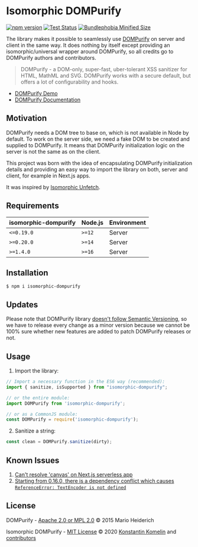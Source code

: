 # Isomorphic DOMPurify
[![npm version](https://badge.fury.io/js/isomorphic-dompurify.svg)](https://badge.fury.io/js/isomorphic-dompurify)
[![Test Status](https://github.com/kkomelin/isomorphic-dompurify/actions/workflows/build_test.yml/badge.svg)](https://github.com/kkomelin/isomorphic-dompurify/actions/workflows/build_test.yml)
[![Bundlephobia Minified Size](https://badgen.net/bundlephobia/min/isomorphic-dompurify)](https://bundlephobia.com/result?p=isomorphic-dompurify)

The library makes it possible to seamlessly use [DOMPurify](https://github.com/cure53/DOMPurify) on server and client in the same way.
It does nothing by itself except providing an isomorphic/universal wrapper around DOMPurify, so all credits go to DOMPurify authors and contributors.

> DOMPurify - a DOM-only, super-fast, uber-tolerant XSS sanitizer for HTML, MathML and SVG. DOMPurify works with a secure default, but offers a lot of configurability and hooks. 
- [DOMPurify Demo](https://cure53.de/purify)
- [DOMPurify Documentation](https://github.com/cure53/DOMPurify/blob/master/README.md)

## Motivation

DOMPurify needs a DOM tree to base on, which is not available in Node by default. To work on the server side, we need a fake DOM to be created and supplied to DOMPurify. It means that DOMPurify initialization logic on the server is not the same as on the client.

This project was born with the idea of encapsulating DOMPurify initialization details and providing an easy way to import the library on both, server and client, for example in Next.js apps.

It was inspired by [Isomorphic Unfetch](https://github.com/developit/unfetch/tree/master/packages/isomorphic-unfetch).

## Requirements

| isomorphic-dompurify  | Node.js | Environment |
| ------------- | ------------- | ------------- |
| `<=0.19.0`  | `>=12`  | Server  |
| `>=0.20.0`  | `>=14`  | Server  |
| `>=1.4.0`  | `>=16`  | Server  |

## Installation

```shell_script
$ npm i isomorphic-dompurify
```

## Updates

Please note that DOMPurify library [doesn't follow Semantic Versioning](https://github.com/cure53/DOMPurify/issues/446#issuecomment-643761433), so we have to release every change as a minor version because we cannot be 100% sure whether new features are added to patch DOMPurify releases or not.

## Usage

1. Import the library:

```javascript
// Import a necessary function in the ES6 way (recommended):
import { sanitize, isSupported } from "isomorphic-dompurify";

// or the entire module:
import DOMPurify from 'isomorphic-dompurify';

// or as a CommonJS module:
const DOMPurify = require('isomorphic-dompurify');
```

2. Sanitize a string:

```javascript
const clean = DOMPurify.sanitize(dirty);
```

## Known Issues

1. [Can't resolve 'canvas' on Next.js serverless app](https://github.com/kkomelin/isomorphic-dompurify/issues/54) 
2. [Starting from 0.16.0, there is a dependency conflict which causes `ReferenceError: TextEncoder is not defined`](https://github.com/kkomelin/isomorphic-dompurify/issues/91)

## License

DOMPurify -
[Apache 2.0 or MPL 2.0](https://github.com/cure53/DOMPurify/blob/master/LICENSE)
© 2015 Mario Heiderich

Isomorphic DOMPurify - [MIT License](LICENSE) © 2020 [Konstantin Komelin](https://github.com/kkomelin) and [contributors](https://github.com/kkomelin/isomorphic-dompurify/graphs/contributors)
